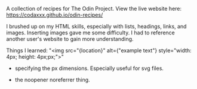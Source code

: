 A collection of recipes for The Odin Project. 
View the live website here:
https://codaxxx.github.io/odin-recipes/

I brushed up on my HTML skills, especially with lists, headings, links, and images.
Inserting images gave me some difficulty. I had to reference another user's website to gain more understanding.

Things I learned:
"<img src="{location}" alt={"example text"} style="width: 4px; height: 4px;px;">"
- specifying the px dimensions. Especially useful for svg files.

- the noopener noreferrer thing. 
